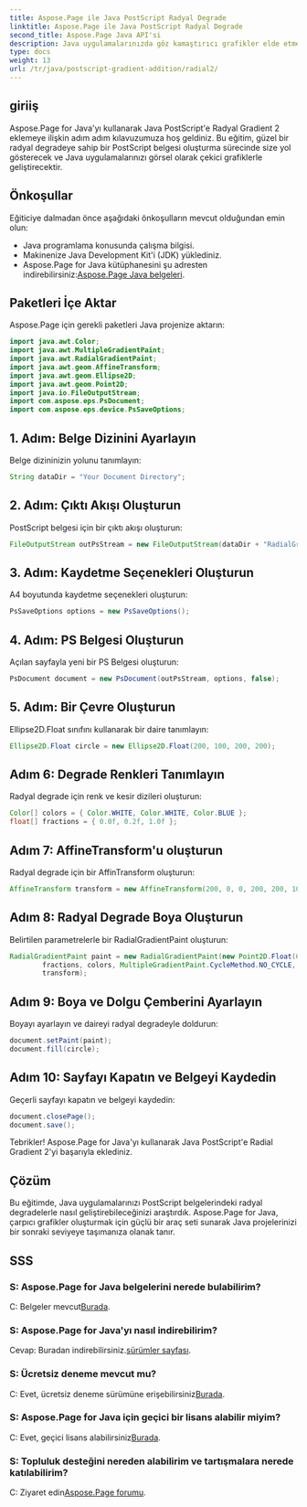 ```yaml
---
title: Aspose.Page ile Java PostScript Radyal Degrade
linktitle: Aspose.Page ile Java PostScript Radyal Degrade
second_title: Aspose.Page Java API'si
description: Java uygulamalarınızda göz kamaştırıcı grafikler elde etmek için Aspose.Page'i kullanarak Java PostScript'e Radyal Degrade eklemeye yönelik adım adım kılavuzu keşfedin.
type: docs
weight: 13
url: /tr/java/postscript-gradient-addition/radial2/
---
```

## giriiş
Aspose.Page for Java'yı kullanarak Java PostScript'e Radyal Gradient 2 eklemeye ilişkin adım adım kılavuzumuza hoş geldiniz. Bu eğitim, güzel bir radyal degradeye sahip bir PostScript belgesi oluşturma sürecinde size yol gösterecek ve Java uygulamalarınızı görsel olarak çekici grafiklerle geliştirecektir.
## Önkoşullar
Eğiticiye dalmadan önce aşağıdaki önkoşulların mevcut olduğundan emin olun:
- Java programlama konusunda çalışma bilgisi.
- Makinenize Java Development Kit'i (JDK) yüklediniz.
-  Aspose.Page for Java kütüphanesini şu adresten indirebilirsiniz:[Aspose.Page Java belgeleri](https://reference.aspose.com/page/java/).
## Paketleri İçe Aktar
Aspose.Page için gerekli paketleri Java projenize aktarın:
```java
import java.awt.Color;
import java.awt.MultipleGradientPaint;
import java.awt.RadialGradientPaint;
import java.awt.geom.AffineTransform;
import java.awt.geom.Ellipse2D;
import java.awt.geom.Point2D;
import java.io.FileOutputStream;
import com.aspose.eps.PsDocument;
import com.aspose.eps.device.PsSaveOptions;
```
## 1. Adım: Belge Dizinini Ayarlayın
Belge dizininizin yolunu tanımlayın:
```java
String dataDir = "Your Document Directory";
```
## 2. Adım: Çıktı Akışı Oluşturun
PostScript belgesi için bir çıktı akışı oluşturun:
```java
FileOutputStream outPsStream = new FileOutputStream(dataDir + "RadialGradient2_outPS.ps");
```
## 3. Adım: Kaydetme Seçenekleri Oluşturun
A4 boyutunda kaydetme seçenekleri oluşturun:
```java
PsSaveOptions options = new PsSaveOptions();
```
## 4. Adım: PS Belgesi Oluşturun
Açılan sayfayla yeni bir PS Belgesi oluşturun:
```java
PsDocument document = new PsDocument(outPsStream, options, false);
```
## 5. Adım: Bir Çevre Oluşturun
Ellipse2D.Float sınıfını kullanarak bir daire tanımlayın:
```java
Ellipse2D.Float circle = new Ellipse2D.Float(200, 100, 200, 200);
```
## Adım 6: Degrade Renkleri Tanımlayın
Radyal degrade için renk ve kesir dizileri oluşturun:
```java
Color[] colors = { Color.WHITE, Color.WHITE, Color.BLUE };
float[] fractions = { 0.0f, 0.2f, 1.0f };
```
## Adım 7: AffineTransform'u oluşturun
Radyal degrade için bir AffinTransform oluşturun:
```java
AffineTransform transform = new AffineTransform(200, 0, 0, 200, 200, 100);
```
## Adım 8: Radyal Degrade Boya Oluşturun
Belirtilen parametrelerle bir RadialGradientPaint oluşturun:
```java
RadialGradientPaint paint = new RadialGradientPaint(new Point2D.Float(64, 64), 68, new Point2D.Float(24, 24),
        fractions, colors, MultipleGradientPaint.CycleMethod.NO_CYCLE, MultipleGradientPaint.ColorSpaceType.SRGB,
        transform);
```
## Adım 9: Boya ve Dolgu Çemberini Ayarlayın
Boyayı ayarlayın ve daireyi radyal degradeyle doldurun:
```java
document.setPaint(paint);
document.fill(circle);
```
## Adım 10: Sayfayı Kapatın ve Belgeyi Kaydedin
Geçerli sayfayı kapatın ve belgeyi kaydedin:
```java
document.closePage();
document.save();
```
Tebrikler! Aspose.Page for Java'yı kullanarak Java PostScript'e Radial Gradient 2'yi başarıyla eklediniz.
## Çözüm
Bu eğitimde, Java uygulamalarınızı PostScript belgelerindeki radyal degradelerle nasıl geliştirebileceğinizi araştırdık. Aspose.Page for Java, çarpıcı grafikler oluşturmak için güçlü bir araç seti sunarak Java projelerinizi bir sonraki seviyeye taşımanıza olanak tanır.
## SSS
### S: Aspose.Page for Java belgelerini nerede bulabilirim?
 C: Belgeler mevcut[Burada](https://reference.aspose.com/page/java/).
### S: Aspose.Page for Java'yı nasıl indirebilirim?
 Cevap: Buradan indirebilirsiniz.[sürümler sayfası](https://releases.aspose.com/page/java/).
### S: Ücretsiz deneme mevcut mu?
 C: Evet, ücretsiz deneme sürümüne erişebilirsiniz[Burada](https://releases.aspose.com/).
### S: Aspose.Page for Java için geçici bir lisans alabilir miyim?
 C: Evet, geçici lisans alabilirsiniz[Burada](https://purchase.aspose.com/temporary-license/).
### S: Topluluk desteğini nereden alabilirim ve tartışmalara nerede katılabilirim?
 C: Ziyaret edin[Aspose.Page forumu](https://forum.aspose.com/c/page/39).